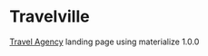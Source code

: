 # Travelville
[Travel Agency](https://stanlouis.github.io/travelville/) landing page using materialize 1.0.0
